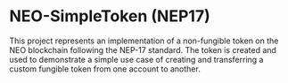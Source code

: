 # NEO-SimpleToken (NEP17) 

This project represents an implementation of a non-fungible token on the NEO blockchain following the NEP-17 standard. The token is created and used to demonstrate a 
simple use case of creating and transferring a custom fungible token from one account to another.
